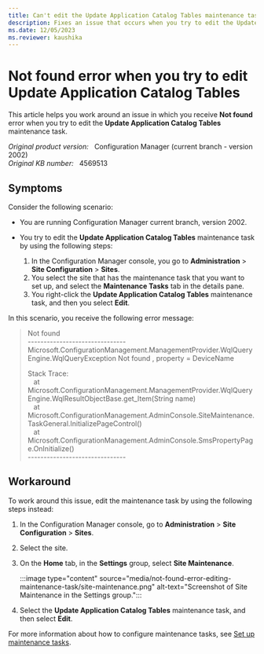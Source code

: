 ```yaml
---
title: Can't edit the Update Application Catalog Tables maintenance task
description: Fixes an issue that occurs when you try to edit the Update Application Catalog Tables maintenance task.
ms.date: 12/05/2023
ms.reviewer: kaushika
---
```

# Not found error when you try to edit Update Application Catalog Tables

This article helps you work around an issue in which you receive **Not found** error when you try to edit the **Update Application Catalog Tables** maintenance task.

_Original product version:_ &nbsp; Configuration Manager (current branch - version 2002)  
_Original KB number:_ &nbsp; 4569513

## Symptoms

Consider the following scenario:

- You are running Configuration Manager current branch, version 2002.
- You try to edit the **Update Application Catalog Tables** maintenance task by using the following steps:

  1. In the Configuration Manager console, you go to **Administration** > **Site Configuration** > **Sites**.
  2. You select the site that has the maintenance task that you want to set up, and select the **Maintenance Tasks** tab in the details pane.
  3. You right-click the **Update Application Catalog Tables** maintenance task, and then you select **Edit**.

In this scenario, you receive the following error message:

> Not found  
> \-------------------------------  
> Microsoft.ConfigurationManagement.ManagementProvider.WqlQueryEngine.WqlQueryException
Not found , property = DeviceName
>
> Stack Trace:  
&nbsp; &nbsp;at Microsoft.ConfigurationManagement.ManagementProvider.WqlQueryEngine.WqlResultObjectBase.get_Item(String name)  
&nbsp; &nbsp;at Microsoft.ConfigurationManagement.AdminConsole.SiteMaintenance.TaskGeneral.InitializePageControl()  
&nbsp; &nbsp;at Microsoft.ConfigurationManagement.AdminConsole.SmsPropertyPage.OnInitialize()  
> \-------------------------------

## Workaround

To work around this issue, edit the maintenance task by using the following steps instead:

1. In the Configuration Manager console, go to **Administration** > **Site Configuration** > **Sites**.
2. Select the site.
3. On the **Home** tab, in the **Settings** group, select **Site Maintenance**.

   :::image type="content" source="media/not-found-error-editing-maintenance-task/site-maintenance.png" alt-text="Screenshot of Site Maintenance in the Settings group.":::

4. Select the **Update Application Catalog Tables** maintenance task, and then select **Edit**.

For more information about how to configure maintenance tasks, see [Set up maintenance tasks](/mem/configmgr/core/servers/manage/maintenance-tasks#set-up-maintenance-tasks).
